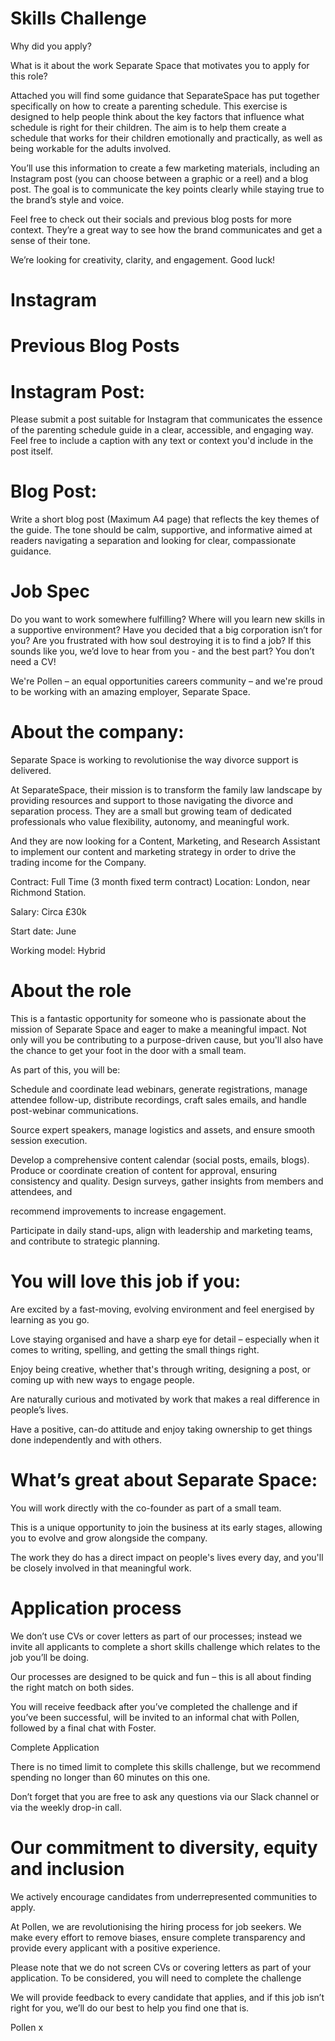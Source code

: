 # Skills Challenge

Why did you apply?

What is it about the work Separate Space that motivates you to apply for this role?

Attached you will find some guidance that SeparateSpace has put together specifically on how to create a parenting schedule. This exercise is designed to help people think about the key factors that influence what schedule is right for their children. The aim is to help them create a schedule that works for their children emotionally and practically, as well as being workable for the adults involved.

You’ll use this information to create a few marketing materials, including an Instagram post (you can choose between a graphic or a reel) and a blog post. The goal is to communicate the key points clearly while staying true to the brand’s style and voice.

Feel free to check out their socials and previous blog posts for more context. They’re a great way to see how the brand communicates and get a sense of their tone.

We’re looking for creativity, clarity, and engagement. Good luck!

# Instagram

# Previous Blog Posts

# Instagram Post:

Please submit a post suitable for Instagram that communicates the essence of the parenting schedule guide in a clear, accessible, and engaging way. Feel free to include a caption with any text or context you'd include in the post itself.

# Blog Post:

Write a short blog post (Maximum A4 page) that reflects the key themes of the guide. The tone should be calm, supportive, and informative aimed at readers navigating a separation and looking for clear, compassionate guidance.

# Job Spec

Do you want to work somewhere fulfilling? Where will you learn new skills in a supportive environment? Have you decided that a big corporation isn’t for you? Are you frustrated with how soul destroying it is to find a job? If this sounds like you, we’d love to hear from you - and the best part? You don’t need a CV!

We're Pollen – an equal opportunities careers community – and we're proud to be working with an amazing employer, Separate Space.

# About the company:

Separate Space is working to revolutionise the way divorce support is delivered.

At SeparateSpace, their mission is to transform the family law landscape by providing resources and support to those navigating the divorce and separation process. They are a small but growing team of dedicated professionals who value flexibility, autonomy, and meaningful work.

And they are now looking for a Content, Marketing, and Research Assistant to implement our content and marketing strategy in order to drive the trading income for the Company.

Contract: Full Time (3 month fixed term contract) Location: London, near Richmond Station.

Salary: Circa £30k

Start date: June

Working model: Hybrid

# About the role

This is a fantastic opportunity for someone who is passionate about the mission of Separate Space and eager to make a meaningful impact. Not only will you be contributing to a purpose-driven cause, but you'll also have the chance to get your foot in the door with a small team.

As part of this, you will be:

Schedule and coordinate lead webinars, generate registrations, manage attendee follow-up, distribute recordings, craft sales emails, and handle post-webinar communications.

Source expert speakers, manage logistics and assets, and ensure smooth session execution.

Develop a comprehensive content calendar (social posts, emails, blogs). Produce or coordinate creation of content for approval, ensuring consistency and quality. Design surveys, gather insights from members and attendees, and

recommend improvements to increase engagement.

Participate in daily stand-ups, align with leadership and marketing teams, and contribute to strategic planning.

# You will love this job if you:

Are excited by a fast-moving, evolving environment and feel energised by learning as you go.

Love staying organised and have a sharp eye for detail – especially when it comes to writing, spelling, and getting the small things right.

Enjoy being creative, whether that's through writing, designing a post, or coming up with new ways to engage people.

Are naturally curious and motivated by work that makes a real difference in people’s lives.

Have a positive, can-do attitude and enjoy taking ownership to get things done independently and with others.

# What’s great about Separate Space:

You will work directly with the co-founder as part of a small team.

This is a unique opportunity to join the business at its early stages, allowing you to evolve and grow alongside the company.

The work they do has a direct impact on people's lives every day, and you'll be closely involved in that meaningful work.

# Application process

We don’t use CVs or cover letters as part of our processes; instead we invite all applicants to complete a short skills challenge which relates to the job you’ll be doing.

Our processes are designed to be quick and fun – this is all about finding the right match on both sides.

You will receive feedback after you’ve completed the challenge and if you’ve been successful, will be invited to an informal chat with Pollen, followed by a final chat with Foster.

Complete Application

There is no timed limit to complete this skills challenge, but we recommend spending no longer than 60 minutes on this one.

Don’t forget that you are free to ask any questions via our Slack channel or via the weekly drop-in call.

# Our commitment to diversity, equity and inclusion

We actively encourage candidates from underrepresented communities to apply.

At Pollen, we are revolutionising the hiring process for job seekers. We make every effort to remove biases, ensure complete transparency and provide every applicant with a positive experience.

Please note that we do not screen CVs or covering letters as part of your application. To be considered, you will need to complete the challenge

We will provide feedback to every candidate that applies, and if this job isn’t right for you, we’ll do our best to help you find one that is.

Pollen x